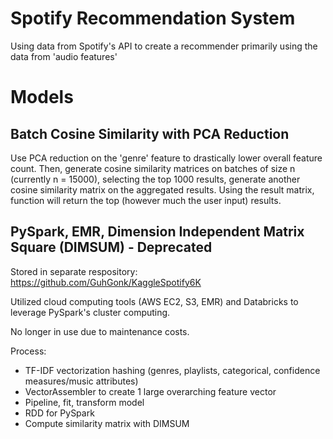 # Spotify Recommendation System
Using data from Spotify's API to create a recommender primarily using the data from 'audio features' 

# Models
## Batch Cosine Similarity with PCA Reduction
Use PCA reduction on the 'genre' feature to drastically lower overall feature count. Then, generate cosine similarity matrices on batches of size n (currently n = 15000), selecting the top 1000 results, generate another cosine similarity matrix on the aggregated results. Using the result matrix, function will return the top (however much the user input) results.

## PySpark, EMR, Dimension Independent Matrix Square (DIMSUM) - Deprecated
Stored in separate respository: https://github.com/GuhGonk/KaggleSpotify6K

Utilized cloud computing tools (AWS EC2, S3, EMR) and Databricks to leverage PySpark's cluster computing. 

No longer in use due to maintenance costs.

Process:
* TF-IDF vectorization hashing (genres, playlists, categorical, confidence measures/music attributes)
* VectorAssembler to create 1 large overarching feature vector
* Pipeline, fit, transform model
* RDD for PySpark
* Compute similarity matrix with DIMSUM
